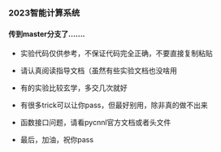 ### 2023智能计算系统

#### 传到master分支了.......

- 实验代码仅供参考，不保证代码完全正确，不要直接复制粘贴

- 请认真阅读指导文档（虽然有些实验文档也没啥用

- 有的实验比较玄学，多交几次就好

- 有很多trick可以让你pass，但最好别用，除非真的做不出来

- 函数接口问题，请看pycnnl官方文档或者头文件

- 最后，加油，祝你pass

